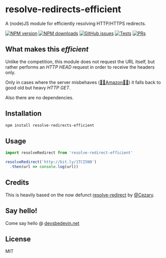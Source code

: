 # resolve-redirects-efficient
A (node)JS module for efficiently resolving HTTP/HTTPS redirects.

[![NPM version](https://img.shields.io/npm/v/resolve-redirects-efficient.svg?style=flat)](https://npmjs.org/package/resolve-redirects-efficient) [![NPM downloads](https://img.shields.io/npm/dm/resolve-redirects-efficient.svg?style=flat)](https://npmjs.org/package/resolve-redirects-efficient) [![GitHub issues](https://img.shields.io/github/issues/vaiden/resolve-redirects-efficient.svg)](https://github.com/vaiden/resolve-redirects-efficient/issues) [![Tests](https://img.shields.io/github/workflow/status/vaiden/resolve-redirects-efficient/Node.js%20CI/main?label=tests)](https://github.com/vaiden/resolve-redirects-efficient/actions/workflows/node.js.yml?query=branch%3Amain) [![PRs](https://img.shields.io/github/issues-pr/vaiden/resolve-redirects-efficient)](https://github.com/vaiden/resolve-redirects-efficient/pulls?q=is%3Apr+is%3Aopen) 

## What makes this _efficient_
Unlike the competition, this module does not request the URL itself, but rather performs an *HTTP HEAD* request in order to receive the headers only.

Only in cases where the server misbehaves ([😮‍💨Amazon😮‍💨](https://stackoverflow.com/q/73413321/606351)) it falls back to good old but heavy *HTTP GET*.

Also there are no dependencies.

## Installation
```bash
npm install resolve-redirects-efficient
```

## Usage
```javascript
import resolveRedirect from 'resolve-redirect-efficient'

resolveRedirect('http://bit.ly/1TCI5N0')
  .then(url => console.log(url))
```

## Credits
This is heavily based on the now defunct [resolve-redirect](https://www.npmjs.com/package/resolve-redirect) by [@Cezary](https://github.com/cezary/).

## Say hello!
Come say hello @ [devsbedevin.net](https://www.devsbedevin.net/)

## License
MIT

